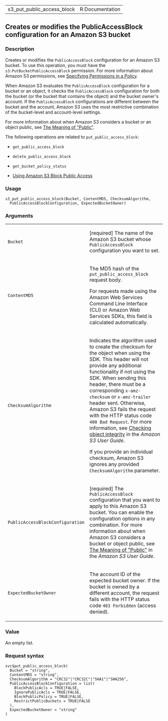 <table style="width: 100%;">
<tbody>
<tr class="odd">
<td>s3_put_public_access_block</td>
<td style="text-align: right;">R Documentation</td>
</tr>
</tbody>
</table>

## Creates or modifies the PublicAccessBlock configuration for an Amazon S3 bucket

### Description

Creates or modifies the `PublicAccessBlock` configuration for an Amazon
S3 bucket. To use this operation, you must have the
`s3:PutBucketPublicAccessBlock` permission. For more information about
Amazon S3 permissions, see [Specifying Permissions in a
Policy](https://docs.aws.amazon.com/AmazonS3/latest/userguide/using-with-s3-actions.html).

When Amazon S3 evaluates the `PublicAccessBlock` configuration for a
bucket or an object, it checks the `PublicAccessBlock` configuration for
both the bucket (or the bucket that contains the object) and the bucket
owner's account. If the `PublicAccessBlock` configurations are different
between the bucket and the account, Amazon S3 uses the most restrictive
combination of the bucket-level and account-level settings.

For more information about when Amazon S3 considers a bucket or an
object public, see [The Meaning of
"Public"](https://docs.aws.amazon.com/AmazonS3/latest/userguide/access-control-block-public-access.html#access-control-block-public-access-policy-status).

The following operations are related to `put_public_access_block`:

-   `get_public_access_block`

-   `delete_public_access_block`

-   `get_bucket_policy_status`

-   [Using Amazon S3 Block Public
    Access](https://docs.aws.amazon.com/AmazonS3/latest/userguide/access-control-block-public-access.html)

### Usage

    s3_put_public_access_block(Bucket, ContentMD5, ChecksumAlgorithm,
      PublicAccessBlockConfiguration, ExpectedBucketOwner)

### Arguments

<table>
<colgroup>
<col style="width: 35%" />
<col style="width: 65%" />
</colgroup>
<tbody>
<tr class="odd">
<td><code id="s3_put_public_access_block_:_Bucket">Bucket</code></td>
<td><p>[required] The name of the Amazon S3 bucket whose
<code>PublicAccessBlock</code> configuration you want to set.</p></td>
</tr>
<tr class="even">
<td><code
id="s3_put_public_access_block_:_ContentMD5">ContentMD5</code></td>
<td><p>The MD5 hash of the <code>put_public_access_block</code> request
body.</p>
<p>For requests made using the Amazon Web Services Command Line
Interface (CLI) or Amazon Web Services SDKs, this field is calculated
automatically.</p></td>
</tr>
<tr class="odd">
<td><code
id="s3_put_public_access_block_:_ChecksumAlgorithm">ChecksumAlgorithm</code></td>
<td><p>Indicates the algorithm used to create the checksum for the
object when using the SDK. This header will not provide any additional
functionality if not using the SDK. When sending this header, there must
be a corresponding <code>x-amz-checksum</code> or
<code>x-amz-trailer</code> header sent. Otherwise, Amazon S3 fails the
request with the HTTP status code <code
style="white-space: pre;">⁠400 Bad Request⁠</code>. For more information,
see <a
href="https://docs.aws.amazon.com/AmazonS3/latest/userguide/checking-object-integrity.html">Checking
object integrity</a> in the <em>Amazon S3 User Guide</em>.</p>
<p>If you provide an individual checksum, Amazon S3 ignores any provided
<code>ChecksumAlgorithm</code> parameter.</p></td>
</tr>
<tr class="even">
<td><code
id="s3_put_public_access_block_:_PublicAccessBlockConfiguration">PublicAccessBlockConfiguration</code></td>
<td><p>[required] The <code>PublicAccessBlock</code> configuration that
you want to apply to this Amazon S3 bucket. You can enable the
configuration options in any combination. For more information about
when Amazon S3 considers a bucket or object public, see <a
href="https://docs.aws.amazon.com/AmazonS3/latest/userguide/access-control-block-public-access.html#access-control-block-public-access-policy-status">The
Meaning of "Public"</a> in the <em>Amazon S3 User Guide</em>.</p></td>
</tr>
<tr class="odd">
<td><code
id="s3_put_public_access_block_:_ExpectedBucketOwner">ExpectedBucketOwner</code></td>
<td><p>The account ID of the expected bucket owner. If the bucket is
owned by a different account, the request fails with the HTTP status
code <code style="white-space: pre;">⁠403 Forbidden⁠</code> (access
denied).</p></td>
</tr>
</tbody>
</table>

### Value

An empty list.

### Request syntax

    svc$put_public_access_block(
      Bucket = "string",
      ContentMD5 = "string",
      ChecksumAlgorithm = "CRC32"|"CRC32C"|"SHA1"|"SHA256",
      PublicAccessBlockConfiguration = list(
        BlockPublicAcls = TRUE|FALSE,
        IgnorePublicAcls = TRUE|FALSE,
        BlockPublicPolicy = TRUE|FALSE,
        RestrictPublicBuckets = TRUE|FALSE
      ),
      ExpectedBucketOwner = "string"
    )
